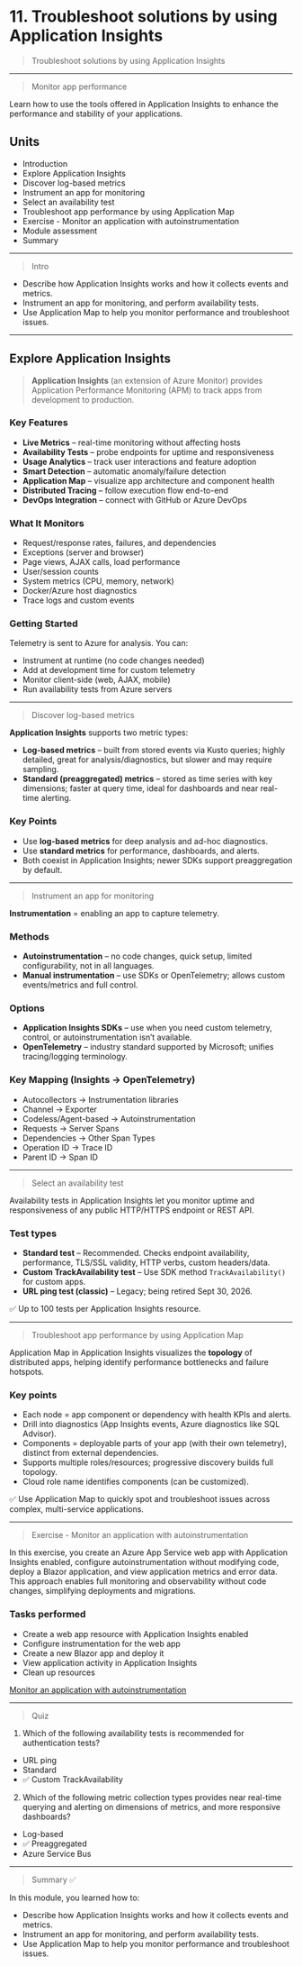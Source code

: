 # 11. Troubleshoot solutions by using Application Insights

> Troubleshoot solutions by using Application Insights

----

> Monitor app performance  

Learn how to use the tools offered in Application Insights to enhance the performance and stability of your applications.  

## Units  
- Introduction  
- Explore Application Insights  
- Discover log-based metrics  
- Instrument an app for monitoring  
- Select an availability test  
- Troubleshoot app performance by using Application Map  
- Exercise - Monitor an application with autoinstrumentation  
- Module assessment  
- Summary  

---

> Intro

- Describe how Application Insights works and how it collects events and metrics.
- Instrument an app for monitoring, and perform availability tests.
- Use Application Map to help you monitor performance and troubleshoot issues.

---

## Explore Application Insights  

> **Application Insights** (an extension of Azure Monitor) provides Application Performance Monitoring (APM) to track apps from development to production.  

### Key Features  
- **Live Metrics** – real-time monitoring without affecting hosts  
- **Availability Tests** – probe endpoints for uptime and responsiveness  
- **Usage Analytics** – track user interactions and feature adoption  
- **Smart Detection** – automatic anomaly/failure detection  
- **Application Map** – visualize app architecture and component health  
- **Distributed Tracing** – follow execution flow end-to-end  
- **DevOps Integration** – connect with GitHub or Azure DevOps  

### What It Monitors  
- Request/response rates, failures, and dependencies  
- Exceptions (server and browser)  
- Page views, AJAX calls, load performance  
- User/session counts  
- System metrics (CPU, memory, network)  
- Docker/Azure host diagnostics  
- Trace logs and custom events  

### Getting Started  
Telemetry is sent to Azure for analysis. You can:  
- Instrument at runtime (no code changes needed)  
- Add at development time for custom telemetry  
- Monitor client-side (web, AJAX, mobile)  
- Run availability tests from Azure servers  

---

>  Discover log-based metrics  

**Application Insights** supports two metric types:  

- **Log-based metrics** – built from stored events via Kusto queries; highly detailed, great for analysis/diagnostics, but slower and may require sampling.  
- **Standard (preaggregated) metrics** – stored as time series with key dimensions; faster at query time, ideal for dashboards and near real-time alerting.  

### Key Points  
- Use **log-based metrics** for deep analysis and ad-hoc diagnostics.  
- Use **standard metrics** for performance, dashboards, and alerts.  
- Both coexist in Application Insights; newer SDKs support preaggregation by default.  

---

> Instrument an app for monitoring  

**Instrumentation** = enabling an app to capture telemetry.  

### Methods  
- **Autoinstrumentation** – no code changes, quick setup, limited configurability, not in all languages.  
- **Manual instrumentation** – use SDKs or OpenTelemetry; allows custom events/metrics and full control.  

### Options  
- **Application Insights SDKs** – use when you need custom telemetry, control, or autoinstrumentation isn’t available.  
- **OpenTelemetry** – industry standard supported by Microsoft; unifies tracing/logging terminology.  

### Key Mapping (Insights → OpenTelemetry)  
- Autocollectors → Instrumentation libraries  
- Channel → Exporter  
- Codeless/Agent-based → Autoinstrumentation  
- Requests → Server Spans  
- Dependencies → Other Span Types  
- Operation ID → Trace ID  
- Parent ID → Span ID  

---

> Select an availability test  

Availability tests in Application Insights let you monitor uptime and responsiveness of any public HTTP/HTTPS endpoint or REST API.  

### Test types  
- **Standard test** – Recommended. Checks endpoint availability, performance, TLS/SSL validity, HTTP verbs, custom headers/data.  
- **Custom TrackAvailability test** – Use SDK method `TrackAvailability()` for custom apps.  
- **URL ping test (classic)** – Legacy; being retired Sept 30, 2026.  

✅ Up to 100 tests per Application Insights resource.  

---

> Troubleshoot app performance by using Application Map  

Application Map in Application Insights visualizes the **topology** of distributed apps, helping identify performance bottlenecks and failure hotspots.  

### Key points  
- Each node = app component or dependency with health KPIs and alerts.  
- Drill into diagnostics (App Insights events, Azure diagnostics like SQL Advisor).  
- Components = deployable parts of your app (with their own telemetry), distinct from external dependencies.  
- Supports multiple roles/resources; progressive discovery builds full topology.  
- Cloud role name identifies components (can be customized).  

✅ Use Application Map to quickly spot and troubleshoot issues across complex, multi-service applications.  

---

> Exercise - Monitor an application with autoinstrumentation  
  
In this exercise, you create an Azure App Service web app with Application Insights enabled, configure autoinstrumentation without modifying code, deploy a Blazor application, and view application metrics and error data. This approach enables full monitoring and observability without code changes, simplifying deployments and migrations.  

### Tasks performed  
- Create a web app resource with Application Insights enabled  
- Configure instrumentation for the web app  
- Create a new Blazor app and deploy it  
- View application activity in Application Insights  
- Clean up resources  

[Monitor an application with autoinstrumentation](https://microsoftlearning.github.io/mslearn-azure-developer/instructions/azure-app-insights/01-app-insights-auto-instrument.html)

---

> Quiz

1. Which of the following availability tests is recommended for authentication tests?  
- URL ping  
- Standard  
- ✅ Custom TrackAvailability  

2. Which of the following metric collection types provides near real-time querying and alerting on dimensions of metrics, and more responsive dashboards?  
- Log-based  
- ✅ Preaggregated  
- Azure Service Bus  

---

> Summary ✅

In this module, you learned how to:

- Describe how Application Insights works and how it collects events and metrics.  
- Instrument an app for monitoring, and perform availability tests.  
- Use Application Map to help you monitor performance and troubleshoot issues.  

